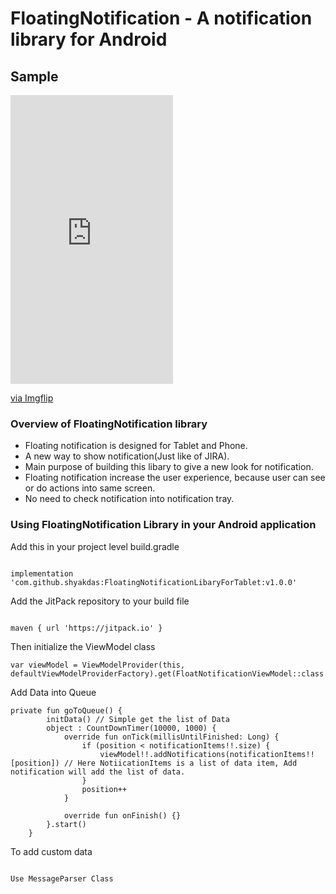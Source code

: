 # FloatingNotification - A notification library for Android

## Sample

<div style="width:260px;max-width:100%;"><div style="height:0;padding-bottom:177.69%;position:relative;"><iframe width="260" height="462" style="position:absolute;top:0;left:0;width:100%;height:100%;" frameBorder="0" src="https://imgflip.com/embed/41bt7t"></iframe></div><p><a href="https://imgflip.com/gif/41bt7t">via Imgflip</a></p></div>

### Overview of FloatingNotification library
* Floating notification is designed for Tablet and Phone.
* A new way to show notification(Just like of JIRA).
* Main purpose of building this libary to give a new look for notification.
* Floating notification increase the user experience, because user can see or do actions into same screen.
* No need to check notification into notification tray.

### Using FloatingNotification Library in your Android application

Add this in your project level build.gradle
```

implementation 'com.github.shyakdas:FloatingNotificationLibaryForTablet:v1.0.0'

```

Add the JitPack repository to your build file
```

maven { url 'https://jitpack.io' }

```
Then initialize the ViewModel class

```
var viewModel = ViewModelProvider(this, defaultViewModelProviderFactory).get(FloatNotificationViewModel::class.java)
```

Add Data into Queue

```
private fun goToQueue() {
        initData() // Simple get the list of Data
        object : CountDownTimer(10000, 1000) {
            override fun onTick(millisUntilFinished: Long) {
                if (position < notificationItems!!.size) {
                    viewModel!!.addNotifications(notificationItems!![position]) // Here NotiicationItems is a list of data item, Add notification will add the list of data.
                }
                position++
            }

            override fun onFinish() {}
        }.start()
    }
```

To add custom data

```

Use MessageParser Class

```
